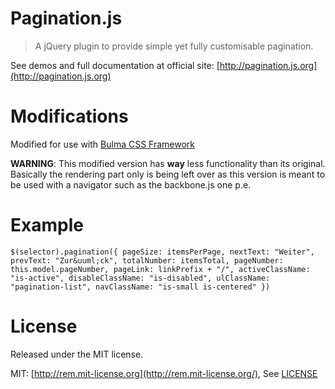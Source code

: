 # Pagination.js

> A jQuery plugin to provide simple yet fully customisable pagination.

See demos and full documentation at official site: [http://pagination.js.org](http://pagination.js.org)

# Modifications 

Modified for use with [Bulma CSS Framework](https://bulma.io/)

**WARNING**: This modified version has **way** less functionality than its original.
Basically the rendering part only is being left over as this version is meant to be used with a navigator such as the backbone.js one p.e.


# Example

`
  $(selector).pagination({
                pageSize: itemsPerPage,
                nextText: "Weiter",
                prevText: "Zur&uuml;ck",
                totalNumber: itemsTotal,
                pageNumber: this.model.pageNumber,
                pageLink: linkPrefix + "/",
                activeClassName: "is-active",
                disableClassName: "is-disabled",
                ulClassName: "pagination-list",
                navClassName: "is-small is-centered"
            })
`

# License

Released under the MIT license.

MIT: [http://rem.mit-license.org](http://rem.mit-license.org/), See [LICENSE](/LICENSE)
